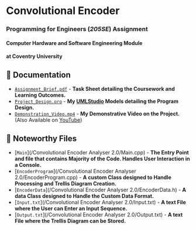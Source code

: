 # Convolutional Encoder

### Programming for Engineers (*205SE*) Assignment

#### Computer Hardware and Software Engineering Module

#### at Coventry University



## 📄 Documentation

- [`Assignment_Brief.pdf`](/Assignment_Brief.pdf) - **Task Sheet detailing the Coursework and Learning Outcomes.**
- [`Project_Design.pro`](/Project_Design.pro) - **My [UMLStudio](http://pragsoft.com/prod_umls.html) Models detailing the Program Design.**
- [`Demonstration_Video.mp4`](/Demonstration_Video.mp4) - **My Demonstrative Video on the Project.** (Also Available on [YouTube](https://youtu.be/y_3ezag_N5s))



## 📌 Noteworthy Files

- [`Main`](/Convolutional Encoder Analyser 2.0/Main.cpp) - **The Entry Point and file that contains Majority of the Code. Handles User Interaction in a Console.**
- [`EncoderProgram`](/Convolutional Encoder Analyser 2.0/EncoderProgram.cpp) - **A custom Class designed to Handle Processing and Trellis Diagram Creation.**
- [`EncoderData`](/Convolutional Encoder Analyser 2.0/EncoderData.h) - **A data Class designed to Handle the Custom Data Format.**
- [`Input.txt`](/Convolutional Encoder Analyser 2.0/Input.txt) - **A text File where the User can Enter an Input Sequence.**
- [`Output.txt`](/Convolutional Encoder Analyser 2.0/Output.txt) - **A text File where the Trellis Diagram can be Stored.**
